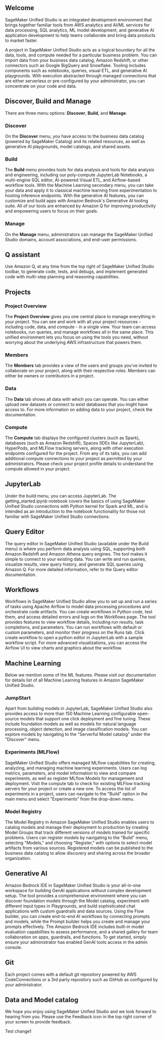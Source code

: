 ## Welcome

SageMaker Unified Studio is an integrated development environment that brings together familiar tools from AWS analytics and AI/ML services for data processing, SQL analytics, ML model development, and generative AI application development to help teams collaborate and bring data products to market faster.

A project in SageMaker Unified Studio acts as a logical boundary for all the data, tools, and compute needed for a particular business problem. You can import data from your business data catalog, Amazon Redshift, or other connectors such as Google BigQuery and Snowflake. Tooling includes components such as notebooks, queries, visual ETL, and generative AI playgrounds. With execution abstracted through managed connections that are either serverless or pre-configured by your administrator, you can concentrate on your code and data.

## Discover, Build and Manage

There are three menu options: **Discover**, **Build**, and **Manage**.

### Discover

On the **Discover** menu, you have access to the business data catalog (powered by SageMaker Catalog) and its related resources, as well as generative AI playgrounds, model catalogs, and shared assets.

### Build

The **Build** menu provides tools for data analysis and tools for data analysis and engineering, including our poly-compute JupyterLab Notebooks, a multi-engine SQL editor, AI-powered Visual ETL, and Airflow-based workflow tools. With the Machine Learning secondary menu, you can take your data and apply it to classical machine learning from experimentation to hosting inference endpoints. With the generative AI features, you can customize and build apps with Amazon Bedrock's Generative AI tooling suite. All of our tools are enhanced by Amazon Q for improving productivity and empowering users to focus on their goals.

### Manage

On the **Manage** menu, administrators can manage the SageMaker Unified Studio domains, account associations, and end-user permissions.

## Q assistant

Use Amazon Q, at any time from the top right of SageMaker Unified Studio toolbar, to generate code, tests, and debugs, and implement generated code with multi-step planning and reasoning capabilities.

## Projects

### Project Overview

The **Project Overview** gives you one central place to manage everything in your project. You can see and work with all your project resources - including code, data, and compute - in a single view. Your team can access notebooks, run queries, and manage workflows all in the same place. This unified environment lets you focus on using the tools you need, without worrying about the underlying AWS infrastructure that powers them.

### Members

The **Members** tab provides a view of the users and groups you've invited to collaborate on your project, along with their respective roles. Members can either be owners or contributors in a project.

### Data

The **Data** tab shows all data with which you can operate. You can either upload new datasets or connect to exist databases that you might have access to. For more information on adding data to your project, check the documentation.

### Compute

The **Compute** tab displays the configured clusters (such as Spark), databases (such as Amazon Redshift), Spaces (IDEs like JupyterLab), HyperPods, and MLFlow tracking servers, along with other execution endpoints configured for the project. From any of its tabs, you can add additional compute connections to your project as permitted by your administrators. Please check your project profile details to understand the compute allowed in your project.

## JupyterLab

Under the build menu, you can access JupyterLab. The getting_started.ipynb notebook covers the basics of using SageMaker Unified Studio connections with Python kernel for Spark and ML, and is intended as an introduction to the notebook functionality for those not familiar with SageMaker Unified Studio connections.

## Query Editor

The query editor in SageMaker Unified Studio (available under the Build menu) is where you perform data analysis using SQL, supporting both Amazon Redshift and Amazon Athena query engines. The tool makes it simple to connect to your existing data. You can write and run queries, visualize results, view query history, and generate SQL queries using Amazon Q.  For more detailed information, refer to the Query editor documentation.

## Workflows

Workflows in SageMaker Unified Studio allow you to set up and run a series of tasks using Apache Airflow to model data processing procedures and orchestrate code artifacts. You can create workflows in Python code, test them, and access detailed errors and logs on the Workflows page. The tool provides features to view workflow details, including run results, task completions, and parameters.  You can run workflows with default or custom parameters, and monitor their progress on the Runs tab.  Click create workflow to open a python editor in JupyterLab with a sample workflow script. For more advanced visualizations, you can access the Airflow UI to view charts and graphics about the workflow.

## Machine Learning

Below we mention some of the ML features. Please visit our documentation for details list of all Machine Learning features in Amazon SageMaker Unified Studio.

### JumpStart

Apart from building models in JupyterLab, SageMaker Unified Studio also provides access to more than 150 Machine Learning configurable open-source models that support one click deployment and fine tuning. These include foundation models as well as models for natural language processing, object detection, and image classification models. You can explore models by navigating to the "Serverful Model catalog" under the "Discover" menu. 

### Experiments (MLFlow)

SageMaker Unified Studio offers managed MLflow capabilities for creating, analyzing, and managing machine learning experiments. Users can log metrics, parameters, and model information to view and compare experiments, as well as register MLflow Models for management and deployment. Visit the compute tab to check for existing MLFlow tracking servers for your project or create a new one. To access the list of experiments in a project, users can navigate to the "Build" option in the main menu and select "Experiments" from the drop-down menu. 

### Model Registry

The Model Registry in Amazon SageMaker Unified Studio enables users to catalog models and manage their deployment to production by creating Model Groups that track different versions of models trained for specific problems. Users can register models by navigating to the "Build" menu, selecting "Models," and choosing "Register," with options to select model artifacts from various sources. Registered models can be published to the business data catalog to allow discovery and sharing across the broader organization.

## Generative AI

Amazon Bedrock IDE in SageMaker Unified Studio is your all-in-one workspace for building GenAI applications without complex development setup. The tool provides a comprehensive environment where you can discover foundation models through the Model catalog, experiment with different input types in Playgrounds, and build sophisticated chat applications with custom guardrails and data sources. Using the Flow builder, you can create end-to-end AI workflows by connecting prompts and models, while the Prompt builder helps you create and manage your prompts effectively. The Amazon Bedrock IDE includes built-in model evaluation capabilities to assess performance, and a shared gallery for team collaboration on apps, guardrails, and functions. To get started, simply ensure your administrator has enabled GenAI tools access in the admin console.

## Git

Each project comes with a default git repository powered by AWS CodeConnections or a 3rd party repository such as GitHub as configured by your administrator. 

## Data and Model catalog

We hope you enjoy using SageMaker Unified Studio and we look forward to hearing from you. Please use the Feedback icon in the top right corner of your screen to provide feedback.



Test change1